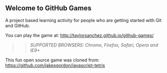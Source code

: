 ## Welcome to GitHub Games

A project based learning activity for people who are getting started with Git and GitHub.

You can play the game at: http://taylorsanchez.github.io/github-games/

>> _*SUPPORTED BROWSERS*: Chrome, Firefox, Safari, Opera and IE9+_

This fun open source game was cloned from: https://github.com/jakesgordon/javascript-tetris

